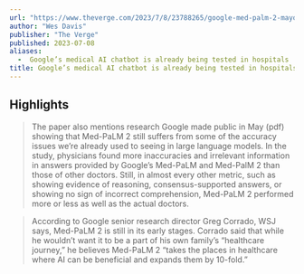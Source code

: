 ```yaml
---
url: "https://www.theverge.com/2023/7/8/23788265/google-med-palm-2-mayo-clinic-chatbot-bard-chatgpt"
author: "Wes Davis"
publisher: "The Verge"
published: 2023-07-08
aliases:
  -  Google’s medical AI chatbot is already being tested in hospitals
title: Google’s medical AI chatbot is already being tested in hospitals
---
```


## Highlights
> The paper also mentions research Google made public in May (pdf) showing that Med-PaLM 2 still suffers from some of the accuracy issues we’re already used to seeing in large language models. In the study, physicians found more inaccuracies and irrelevant information in answers provided by Google’s Med-PaLM and Med-PalM 2 than those of other doctors. Still, in almost every other metric, such as showing evidence of reasoning, consensus-supported answers, or showing no sign of incorrect comprehension, Med-PaLM 2 performed more or less as well as the actual doctors.

> According to Google senior research director Greg Corrado, WSJ says, Med-PaLM 2 is still in its early stages. Corrado said that while he wouldn’t want it to be a part of his own family’s “healthcare journey,” he believes Med-PaLM 2 “takes the places in healthcare where AI can be beneficial and expands them by 10-fold.”


